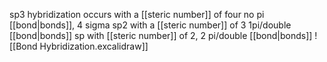 sp3 hybridization occurs with a [[steric number]] of four no pi [[bond|bonds]], 4 sigma
sp2 with a [[steric number]] of 3 1pi/double [[bond|bonds]]
sp with [[steric number]] of 2, 2 pi/double [[bond|bonds]]
![[Bond Hybridization.excalidraw]]
